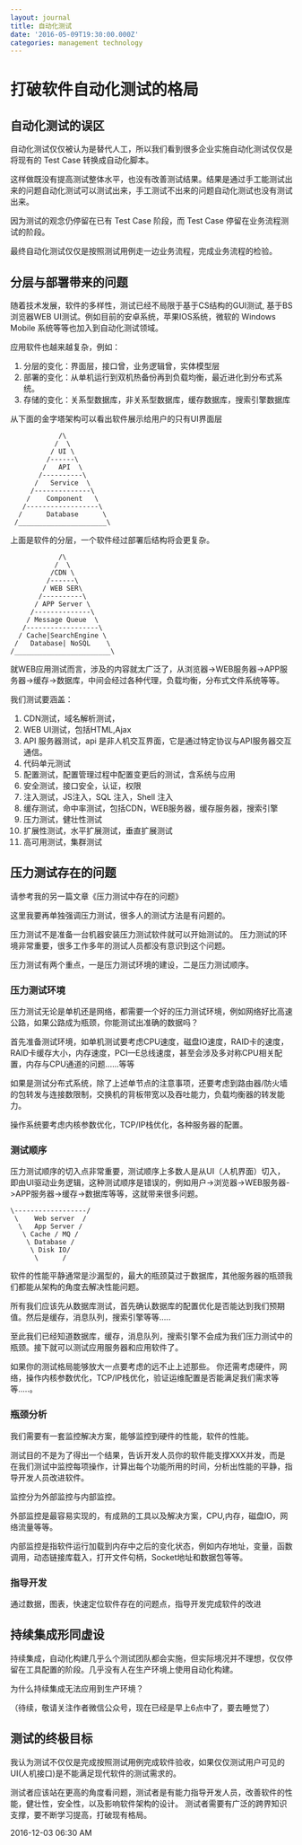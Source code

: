 ```yaml
---
layout: journal
title: 自动化测试
date: '2016-05-09T19:30:00.000Z'
categories: management technology
---
```


# 打破软件自动化测试的格局

## 自动化测试的误区

自动化测试仅仅被认为是替代人工，所以我们看到很多企业实施自动化测试仅仅是将现有的 Test Case 转换成自动化脚本。

这样做既没有提高测试整体水平，也没有改善测试结果。结果是通过手工能测试出来的问题自动化测试可以测试出来，手工测试不出来的问题自动化测试也没有测试出来。

因为测试的观念仍停留在已有 Test Case 阶段，而 Test Case 停留在业务流程测试的阶段。

最终自动化测试仅仅是按照测试用例走一边业务流程，完成业务流程的检验。

## 分层与部署带来的问题

随着技术发展，软件的多样性，测试已经不局限于基于CS结构的GUI测试, 基于BS浏览器WEB UI测试。例如目前的安卓系统，苹果IOS系统，微软的 Windows Mobile 系统等等也加入到自动化测试领域。

应用软件也越来越复杂，例如：

1. 分层的变化：界面层，接口曾，业务逻辑曾，实体模型层
2. 部署的变化：从单机运行到双机热备份再到负载均衡，最近进化到分布式系统。
3. 存储的变化：关系型数据库，非关系型数据库，缓存数据库，搜索引擎数据库

从下面的金字塔架构可以看出软件展示给用户的只有UI界面层

```text
            /\
           /  \
          / UI \
         /------\
        /   API  \
       /----------\
      /   Service  \     
     /--------------\
    /    Component   \
   /------------------\  
  /      Database      \
 /______________________\
```

上面是软件的分层，一个软件经过部署后结构将会更复杂。

```text
            /\
           /  \
          /CDN \
         /------\
        / WEB SER\
       /----------\
      / APP Server \     
     /--------------\
    / Message Queue  \
   /------------------\  
  / Cache|SearchEngine \
 /   Database| NoSQL    \ 
/________________________\
```

就WEB应用测试而言，涉及的内容就太广泛了，从浏览器-&gt;WEB服务器-&gt;APP服务器-&gt;缓存-&gt;数据库，中间会经过各种代理，负载均衡，分布式文件系统等等。

我们测试要涵盖：

1. CDN测试，域名解析测试，
2. WEB UI测试，包括HTML,Ajax
3. API 服务器测试，api 是非人机交互界面，它是通过特定协议与API服务器交互通信。
4. 代码单元测试
5. 配置测试，配置管理过程中配置变更后的测试，含系统与应用
6. 安全测试，接口安全，认证，权限
7. 注入测试，JS注入，SQL 注入，Shell 注入
8. 缓存测试，命中率测试，包括CDN，WEB服务器，缓存服务器，搜索引擎
9. 压力测试，健壮性测试
10. 扩展性测试，水平扩展测试，垂直扩展测试
11. 高可用测试，集群测试

## 压力测试存在的问题

请参考我的另一篇文章《压力测试中存在的问题》

这里我要再单独强调压力测试，很多人的测试方法是有问题的。

压力测试不是准备一台机器安装压力测试软件就可以开始测试的。 压力测试的环境非常重要，很多工作多年的测试人员都没有意识到这个问题。

压力测试有两个重点，一是压力测试环境的建设，二是压力测试顺序。

### 压力测试环境

压力测试无论是单机还是网络，都需要一个好的压力测试环境，例如网络好比高速公路，如果公路成为瓶颈，你能测试出准确的数据吗？

首先准备测试环境，如单机测试要考虑CPU速度，磁盘IO速度，RAID卡的速度，RAID卡缓存大小，内存速度，PCI—E总线速度，甚至会涉及多对称CPU相关配置，内存与CPU通道的问题......等等

如果是测试分布式系统，除了上述单节点的注意事项，还要考虑到路由器/防火墙的包转发与连接数限制，交换机的背板带宽以及吞吐能力，负载均衡器的转发能力。

操作系统要考虑内核参数优化，TCP/IP栈优化，各种服务器的配置。

### 测试顺序

压力测试顺序的切入点非常重要，测试顺序上多数人是从UI（人机界面）切入，即由UI驱动业务逻辑，这种测试顺序是错误的，例如用户-&gt;浏览器-&gt;WEB服务器-&gt;APP服务器-&gt;缓存-&gt;数据库等等，这就带来很多问题。

```text
\------------------/
 \    Web server  /
  \   App Server /
   \ Cache / MQ /
    \ Database /
     \ Disk IO/
      \      /
```

软件的性能平静通常是沙漏型的，最大的瓶颈莫过于数据库，其他服务器的瓶颈我们都能从架构的角度去解决性能问题。

所有我们应该先从数据库测试，首先确认数据库的配置优化是否能达到我们预期值。然后是缓存，消息队列，搜索引擎等等.....

至此我们已经知道数据库，缓存，消息队列，搜索引擎不会成为我们压力测试中的瓶颈。接下就可以测试应用服务器和应用软件了。

如果你的测试格局能够放大一点要考虑的远不止上述那些。 你还需考虑硬件，网络，操作内核参数优化，TCP/IP栈优化，验证运维配置是否能满足我们需求等等.....。

### 瓶颈分析

我们需要有一套监控解决方案，能够监控到硬件的性能，软件的性能。

测试目的不是为了得出一个结果，告诉开发人员你的软件能支撑XXX并发，而是在我们测试中监控每项操作，计算出每个功能所用的时间，分析出性能的平静，指导开发人员改进软件。

监控分为外部监控与内部监控。

外部监控是最容易实现的，有成熟的工具以及解决方案，CPU,内存，磁盘IO，网络流量等等。

内部监控是指软件运行加载到内存中之后的变化状态，例如内存地址，变量，函数调用，动态链接库载入，打开文件句柄，Socket地址和数据包等等。

### 指导开发

通过数据，图表，快速定位软件存在的问题点，指导开发完成软件的改进

## 持续集成形同虚设

持续集成，自动化构建几乎么个测试团队都会实施，但实际境况并不理想，仅仅停留在工具配置的阶段。几乎没有人在生产环境上使用自动化构建。

为什么持续集成无法应用到生产环境？

（待续，敬请关注作者微信公众号，现在已经是早上6点中了，要去睡觉了）

## 测试的终极目标

我认为测试不仅仅是完成按照测试用例完成软件验收，如果仅仅测试用户可见的UI\(人机接口\)是不能满足现代软件的测试需求的。

测试者应该站在更高的角度看问题，测试者是有能力指导开发人员，改善软件的性能，健壮性，安全性，以及影响软件架构的设计。 测试者需要有广泛的跨界知识支撑，要不断学习提高，打破现有格局。

2016-12-03 06:30 AM

